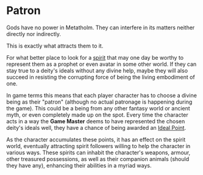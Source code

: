 # Patron

Gods have no power in Metatholm. They can interfere in its matters neither directly nor indirectly.

This is exactly what attracts them to it.

For what better place to look for a [spirit](world:concepts:spirits) that may one day be worthy to represent them as a prophet or even avatar in some other world. If they can stay true to a deity's ideals without any divine help, maybe they will also succeed in resisting the corrupting force of being the living embodiment of one.

In game terms this means that each player character has to choose a divine being as their "patron" (although no actual patronage is happening during the game). This could be a being from any other fantasy world or ancient myth, or even completely made up on the spot. Every time the character acts in a way the **Game Master** deems to have represented the chosen deity's ideals well, they have a chance of being awarded an [Ideal Point](character:ip).

As the character accumulates these points, it has an effect on the spirit world, eventually attracting spirit followers willing to help the character in various ways. These spirits can inhabit the character's weapons, armour, other treasured possessions, as well as their companion animals (should they have any), enhancing their abilities in a myriad ways.
